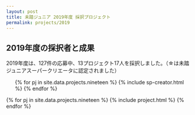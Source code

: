```yaml
---
layout: post
title: 未踏ジュニア 2019年度 採択プロジェクト
permalink: projects/2019
---
```


  <h2>2019年度の採択者と成果</h2>
  <p>2019年度は、127件の応募中、13プロジェクト17人を採択しました。（☆は未踏ジュニアスーパークリエータに認定されました）</p>
  <ul class="project-list">
    {% for pj in site.data.projects.nineteen %}
      {% include sp-creator.html %}
    {% endfor %}
  </ul>
  <div class="projects flex">
    {% for pj in site.data.projects.nineteen %}
      {% include project.html %}
    {% endfor %}
  </div>

